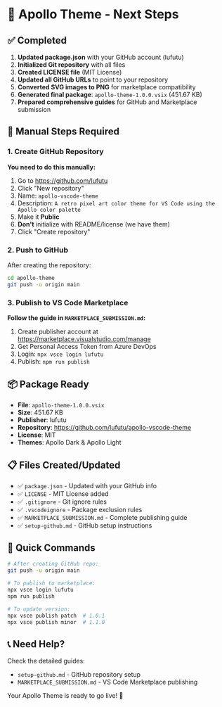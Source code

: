 # 🚀 Apollo Theme - Next Steps

## ✅ Completed

1. **Updated package.json** with your GitHub account (lufutu)
2. **Initialized Git repository** with all files
3. **Created LICENSE file** (MIT License)
4. **Updated all GitHub URLs** to point to your repository
5. **Converted SVG images to PNG** for marketplace compatibility
6. **Generated final package**: `apollo-theme-1.0.0.vsix` (451.67 KB)
7. **Prepared comprehensive guides** for GitHub and Marketplace submission

## 🔄 Manual Steps Required

### 1. Create GitHub Repository

**You need to do this manually:**

1. Go to https://github.com/lufutu
2. Click "New repository"
3. Name: `apollo-vscode-theme`
4. Description: `A retro pixel art color theme for VS Code using the Apollo color palette`
5. Make it **Public**
6. **Don't** initialize with README/license (we have them)
7. Click "Create repository"

### 2. Push to GitHub

After creating the repository:

```bash
cd apollo-theme
git push -u origin main
```

### 3. Publish to VS Code Marketplace

**Follow the guide in `MARKETPLACE_SUBMISSION.md`:**

1. Create publisher account at https://marketplace.visualstudio.com/manage
2. Get Personal Access Token from Azure DevOps
3. Login: `npx vsce login lufutu`
4. Publish: `npm run publish`

## 📦 Package Ready

- **File**: `apollo-theme-1.0.0.vsix`
- **Size**: 451.67 KB
- **Publisher**: lufutu
- **Repository**: https://github.com/lufutu/apollo-vscode-theme
- **License**: MIT
- **Themes**: Apollo Dark & Apollo Light

## 📋 Files Created/Updated

- ✅ `package.json` - Updated with your GitHub info
- ✅ `LICENSE` - MIT License added
- ✅ `.gitignore` - Git ignore rules
- ✅ `.vscodeignore` - Package exclusion rules
- ✅ `MARKETPLACE_SUBMISSION.md` - Complete publishing guide
- ✅ `setup-github.md` - GitHub setup instructions

## 🎯 Quick Commands

```bash
# After creating GitHub repo:
git push -u origin main

# To publish to marketplace:
npx vsce login lufutu
npm run publish

# To update version:
npx vsce publish patch  # 1.0.1
npx vsce publish minor  # 1.1.0
```

## 📞 Need Help?

Check the detailed guides:
- `setup-github.md` - GitHub repository setup
- `MARKETPLACE_SUBMISSION.md` - VS Code Marketplace publishing

Your Apollo Theme is ready to go live! 🎨